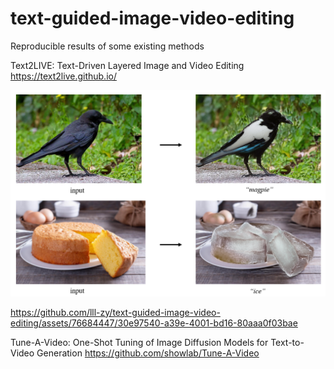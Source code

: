 # text-guided-image-video-editing
Reproducible results of some existing methods

Text2LIVE: Text-Driven Layered Image and Video Editing
https://text2live.github.io/

![image](https://github.com/lll-zy/text-guided-image-video-editing/blob/main/img1.png)

https://github.com/lll-zy/text-guided-image-video-editing/assets/76684447/30e97540-a39e-4001-bd16-80aaa0f03bae

Tune-A-Video: One-Shot Tuning of Image Diffusion Models for Text-to-Video Generation
https://github.com/showlab/Tune-A-Video

